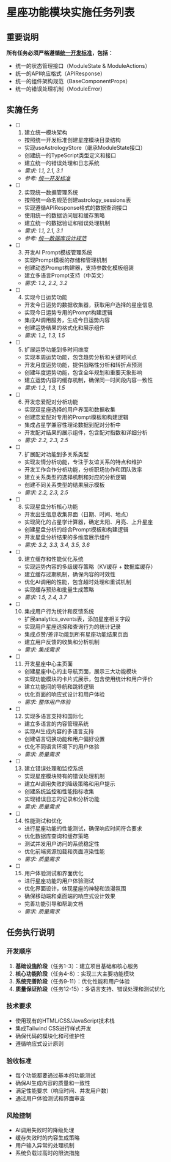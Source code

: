 # 星座功能模块实施任务列表

## 重要说明
**所有任务必须严格遵循[统一开发标准](../comprehensive-testing-platform/development-guide.md)，包括：**
- 统一的状态管理接口（ModuleState & ModuleActions）
- 统一的API响应格式（APIResponse<T>）
- 统一的组件架构规范（BaseComponentProps）
- 统一的错误处理机制（ModuleError）

## 实施任务

- [ ] 1. 建立统一模块架构
  - 按照统一开发标准创建星座模块目录结构
  - 实现useAstrologyStore（继承ModuleState接口）
  - 创建统一的TypeScript类型定义和接口
  - 建立统一的错误处理和日志系统
  - _需求: 1.1, 2.1, 3.1_
  - _参考: [统一开发标准](../comprehensive-testing-platform/development-guide.md)_

- [ ] 2. 实现统一数据管理系统
  - 按照统一命名规范创建astrology_sessions表
  - 实现遵循APIResponse<T>格式的数据查询接口
  - 使用统一的数据访问层和缓存策略
  - 建立统一的数据验证和错误处理机制
  - _需求: 1.1, 2.1, 3.1_
  - _参考: [统一数据库设计规范](../comprehensive-testing-platform/development-guide.md#10-统一数据库设计规范)_

- [ ] 3. 开发AI Prompt模板管理系统
  - 实现Prompt模板的存储和管理机制
  - 创建动态Prompt构建器，支持参数化模板组装
  - 建立多语言Prompt支持（中英文）
  - _需求: 1.2, 2.2, 3.2_

- [ ] 4. 实现今日运势功能
  - 开发今日运势的数据收集器，获取用户选择的星座信息
  - 实现今日运势专用的Prompt构建逻辑
  - 集成AI调用服务，生成今日运势内容
  - 创建运势结果的格式化和展示组件
  - _需求: 1.2, 1.3, 1.5_

- [ ] 5. 扩展运势功能到多时间维度
  - 实现本周运势功能，包含趋势分析和关键时间点
  - 开发月度运势功能，提供战略性分析和转折点预测
  - 创建年度运势功能，包含全年规划和重要天象影响
  - 建立运势内容的缓存机制，确保同一时间段内容一致性
  - _需求: 1.2, 1.3, 1.5_

- [ ] 6. 开发恋爱配对分析功能
  - 实现双星座选择的用户界面和数据收集
  - 创建恋爱配对专用的Prompt模板和构建逻辑
  - 集成占星学兼容性理论数据到配对分析中
  - 开发配对结果的展示组件，包含配对指数和详细分析
  - _需求: 2.2, 2.3, 2.5_

- [ ] 7. 扩展配对功能到多关系类型
  - 实现友情分析功能，专注于友谊关系的特点和维护
  - 开发工作合作分析功能，分析职场协作和团队效率
  - 建立关系类型的选择机制和对应的分析逻辑
  - 创建不同关系类型的结果展示模板
  - _需求: 2.2, 2.3, 2.5_

- [ ] 8. 实现星盘分析核心功能
  - 开发出生信息收集界面（日期、时间、地点）
  - 实现简化的占星学计算器，确定太阳、月亮、上升星座
  - 创建星盘分析的综合Prompt模板和构建逻辑
  - 开发星盘分析结果的多维度展示组件
  - _需求: 3.2, 3.3, 3.4, 3.5, 3.6_

- [ ] 9. 建立缓存和性能优化系统
  - 实现运势内容的多级缓存策略（KV缓存 + 数据库缓存）
  - 建立缓存过期机制，确保内容的时效性
  - 优化AI调用的性能，包含超时处理和重试机制
  - 实现缓存预热和批量生成策略
  - _需求: 1.5, 2.4, 3.7_

- [ ] 10. 集成用户行为统计和反馈系统
  - 扩展analytics_events表，添加星座相关字段
  - 实现用户星座选择和查询行为的统计记录
  - 集成点赞/差评功能到所有星座功能结果页面
  - 建立用户反馈的收集和分析机制
  - _需求: 集成需求_

- [ ] 11. 开发星座中心主页面
  - 创建星座中心的主导航页面，展示三大功能模块
  - 实现功能模块的卡片式展示，包含使用统计和用户评价
  - 建立功能间的导航和跳转逻辑
  - 优化页面的响应式设计和用户体验
  - _需求: 整体用户体验_

- [ ] 12. 实现多语言支持和国际化
  - 建立多语言的内容管理系统
  - 实现AI生成内容的多语言支持
  - 创建语言切换功能和用户偏好设置
  - 优化不同语言环境下的用户体验
  - _需求: 质量需求_

- [ ] 13. 建立错误处理和监控系统
  - 实现星座模块特有的错误处理机制
  - 建立AI调用失败的降级策略和用户提示
  - 创建系统监控和性能指标收集
  - 实现错误日志的记录和分析功能
  - _需求: 质量需求_

- [ ] 14. 性能测试和优化
  - 进行星座功能的性能测试，确保响应时间符合要求
  - 优化数据库查询和缓存策略
  - 测试并发用户访问的系统稳定性
  - 优化前端资源加载和页面渲染性能
  - _需求: 质量需求_

- [ ] 15. 用户体验测试和界面优化
  - 进行星座功能的用户体验测试
  - 优化界面设计，体现星座的神秘和浪漫氛围
  - 确保移动端和桌面端的响应式设计效果
  - 完善功能引导和帮助文档
  - _需求: 质量需求_

## 任务执行说明

### 开发顺序
1. **基础设施阶段**（任务1-3）：建立项目基础和核心服务
2. **核心功能阶段**（任务4-8）：实现三大主要功能模块
3. **系统完善阶段**（任务9-11）：优化性能和用户体验
4. **质量保证阶段**（任务12-15）：多语言支持、错误处理和测试优化

### 技术要求
- 使用现有的HTML/CSS/JavaScript技术栈
- 集成Tailwind CSS进行样式开发
- 确保代码的模块化和可维护性
- 遵循响应式设计原则

### 验收标准
- 每个功能都要通过基本的功能测试
- 确保AI生成内容的质量和一致性
- 满足性能要求（响应时间、并发用户数）
- 通过用户体验测试和界面审查

### 风险控制
- AI调用失败时的降级处理
- 缓存失效时的内容生成策略
- 用户输入异常的处理机制
- 系统负载过高时的限流措施